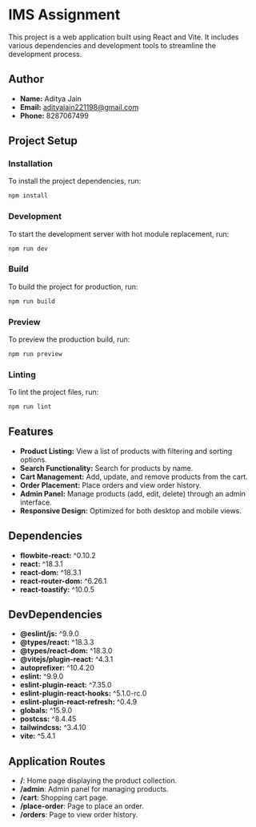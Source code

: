 # IMS Assignment

This project is a web application built using React and Vite. It includes various dependencies and development tools to streamline the development process.

## Author

- **Name:** Aditya Jain
- **Email:** adityajain221198@gmail.com
- **Phone:** 8287067499

## Project Setup

### Installation

To install the project dependencies, run:

```bash
npm install
```

### Development

To start the development server with hot module replacement, run:

```bash
npm run dev
```

### Build

To build the project for production, run:

```bash
npm run build
```

### Preview

To preview the production build, run:

```bash
npm run preview
```

### Linting

To lint the project files, run:

```bash
npm run lint
```

## Features

- **Product Listing:** View a list of products with filtering and sorting options.
- **Search Functionality:** Search for products by name.
- **Cart Management:** Add, update, and remove products from the cart.
- **Order Placement:** Place orders and view order history.
- **Admin Panel:** Manage products (add, edit, delete) through an admin interface.
- **Responsive Design:** Optimized for both desktop and mobile views.

## Dependencies

- **flowbite-react:** ^0.10.2
- **react:** ^18.3.1
- **react-dom:** ^18.3.1
- **react-router-dom:** ^6.26.1
- **react-toastify:** ^10.0.5

## DevDependencies

- **@eslint/js:** ^9.9.0
- **@types/react:** ^18.3.3
- **@types/react-dom:** ^18.3.0
- **@vitejs/plugin-react:** ^4.3.1
- **autoprefixer:** ^10.4.20
- **eslint:** ^9.9.0
- **eslint-plugin-react:** ^7.35.0
- **eslint-plugin-react-hooks:** ^5.1.0-rc.0
- **eslint-plugin-react-refresh:** ^0.4.9
- **globals:** ^15.9.0
- **postcss:** ^8.4.45
- **tailwindcss:** ^3.4.10
- **vite:** ^5.4.1

## Application Routes

- **/**: Home page displaying the product collection.
- **/admin**: Admin panel for managing products.
- **/cart**: Shopping cart page.
- **/place-order**: Page to place an order.
- **/orders**: Page to view order history.
